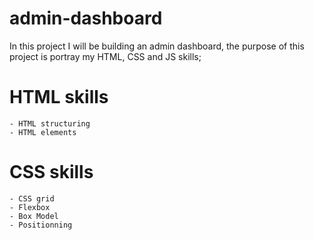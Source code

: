 # admin-dashboard

In this project I will be building an admin dashboard, the purpose of this project is portray my HTML, CSS and JS skills;

# HTML skills
    - HTML structuring
    - HTML elements

# CSS skills
    - CSS grid
    - Flexbox
    - Box Model
    - Positionning
